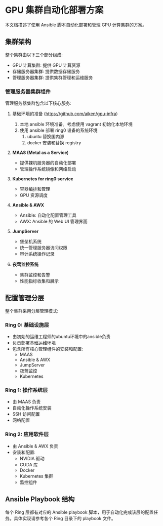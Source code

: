 # GPU 集群自动化部署方案

本文档描述了使用 Ansible 脚本自动化部署和管理 GPU 计算集群的方案。

## 集群架构

整个集群由以下三个部分组成:

- GPU 计算集群: 提供 GPU 计算资源
- 存储服务器集群: 提供数据存储服务
- 管理服务器集群: 提供集群管理和运维服务

### 管理服务器集群组件

管理服务器集群包含以下核心服务:

1. 基础环境的准备 (https://github.com/aiken/gpu-infra)
   1. 本地 ansible 环境准备，考虑使用 vagrant 初始化本地环境
   2. 使用 ansible 部署 ring0 设备的系统环境
      1. ubuntu 替换国内源
      2. docker 安装和替换 registry

2. **MAAS (Metal as a Service)**
   - 提供裸机服务器的自动化部署
   - 管理操作系统镜像和网络启动

3. **Kubernetes for ring0 service**
   - 容器编排和管理
   - GPU 资源调度

4. **Ansible & AWX**
   - Ansible: 自动化配置管理工具
   - AWX: Ansible 的 Web UI 管理界面

5. **JumpServer**
   - 堡垒机系统
   - 统一管理服务器访问权限
   - 审计系统操作记录

6. **夜莺监控系统**
   - 集群监控和告警
   - 性能指标收集和展示






## 配置管理分层

整个集群采用分层管理模式:

### Ring 0: 基础设施层
- 由初始的运维工程师的ubuntu环境中的ansible负责
- 负责部署基础运维环境
- 包含所有核心管理组件的安装和配置:
  - MAAS
  - Ansible & AWX
  - JumpServer
  - 夜莺监控
  - Kubernetes

### Ring 1: 操作系统层
- 由 MAAS 负责
- 自动化操作系统安装
- SSH 访问配置
- 网络配置

### Ring 2: 应用软件层
- 由 Ansible & AWX 负责
- 安装和配置:
  - NVIDIA 驱动
  - CUDA 库
  - Docker
  - Kubernetes 集群
  - 监控组件

## Ansible Playbook 结构

每个 Ring 层都有对应的 Ansible playbook 脚本，用于自动化完成该层的配置任务。具体实现请参考各个 Ring 目录下的 playbook 文件。
